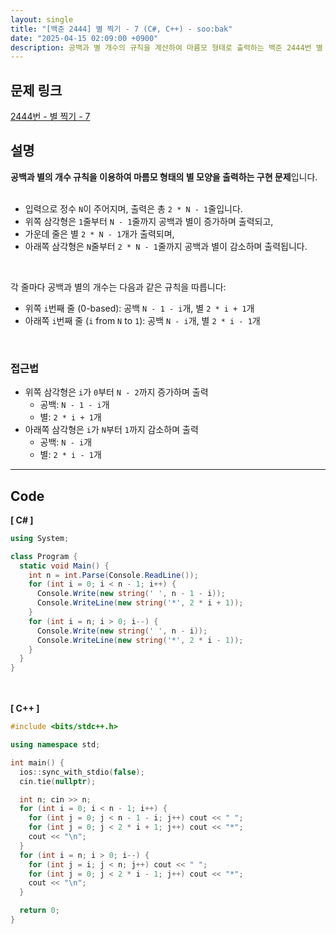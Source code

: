 ```yaml
---
layout: single
title: "[백준 2444] 별 찍기 - 7 (C#, C++) - soo:bak"
date: "2025-04-15 02:09:00 +0900"
description: 공백과 별 개수의 규칙을 계산하여 마름모 형태로 출력하는 백준 2444번 별 찍기 문제의 C# 및 C++ 풀이 및 해설
---
```


## 문제 링크
[2444번 - 별 찍기 - 7](https://www.acmicpc.net/problem/2444)

## 설명
**공백과 별의 개수 규칙을 이용하여 마름모 형태의 별 모양을 출력하는 구현 문제**입니다.<br>
<br>

- 입력으로 정수 `N`이 주어지며, 출력은 총 `2 * N - 1`줄입니다.<br>
- 위쪽 삼각형은 `1`줄부터 `N - 1`줄까지 공백과 별이 증가하며 출력되고,<br>
- 가운데 줄은 별 `2 * N - 1`개가 출력되며,<br>
- 아래쪽 삼각형은 `N`줄부터 `2 * N - 1`줄까지 공백과 별이 감소하며 출력됩니다.<br>
<br>

각 줄마다 공백과 별의 개수는 다음과 같은 규칙을 따릅니다:<br>
- 위쪽 `i`번째 줄 (0-based): 공백 `N - 1 - i`개, 별 `2 * i + 1`개<br>
- 아래쪽 `i`번째 줄 (`i` from `N` to `1`): 공백 `N - i`개, 별 `2 * i - 1`개<br>
<br>

### 접근법
- 위쪽 삼각형은 `i`가 `0`부터 `N - 2`까지 증가하며 출력<br>
  - 공백: `N - 1 - i`개<br>
  - 별: `2 * i + 1`개<br>
- 아래쪽 삼각형은 `i`가 `N`부터 `1`까지 감소하며 출력<br>
  - 공백: `N - i`개<br>
  - 별: `2 * i - 1`개<br>

---

## Code
<b>[ C# ] </b>
<br>

```csharp
using System;

class Program {
  static void Main() {
    int n = int.Parse(Console.ReadLine());
    for (int i = 0; i < n - 1; i++) {
      Console.Write(new string(' ', n - 1 - i));
      Console.WriteLine(new string('*', 2 * i + 1));
    }
    for (int i = n; i > 0; i--) {
      Console.Write(new string(' ', n - i));
      Console.WriteLine(new string('*', 2 * i - 1));
    }
  }
}
```

<br><br>
<b>[ C++ ] </b>
<br>

```cpp
#include <bits/stdc++.h>

using namespace std;

int main() {
  ios::sync_with_stdio(false);
  cin.tie(nullptr);

  int n; cin >> n;
  for (int i = 0; i < n - 1; i++) {
    for (int j = 0; j < n - 1 - i; j++) cout << " ";
    for (int j = 0; j < 2 * i + 1; j++) cout << "*";
    cout << "\n";
  }
  for (int i = n; i > 0; i--) {
    for (int j = i; j < n; j++) cout << " ";
    for (int j = 0; j < 2 * i - 1; j++) cout << "*";
    cout << "\n";
  }

  return 0;
}
```
